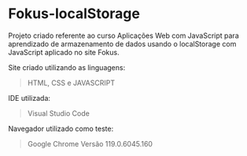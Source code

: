 # Fokus-localStorage
Projeto criado referente ao curso Aplicações Web com JavaScript para aprendizado de armazenamento de dados usando o localStorage com JavaScript aplicado no site Fokus.  

Site criado utilizando as linguagens:
> HTML, CSS e JAVASCRIPT

IDE utilizada:
> Visual Studio Code

Navegador utilizado como teste:
> Google Chrome Versão 119.0.6045.160
